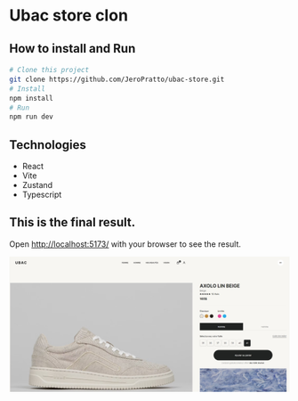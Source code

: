 # Ubac store clon

## How to install and Run

```bash
# Clone this project
git clone https://github.com/JeroPratto/ubac-store.git
# Install
npm install
# Run
npm run dev
```

## Technologies

- React
- Vite
- Zustand
- Typescript

## This is the final result.

Open [http://localhost:5173/](http://localhost:5173/) with your browser to see the result.

![image of this project](/readmeImage/ubac-store.jpg 'Ubac')

